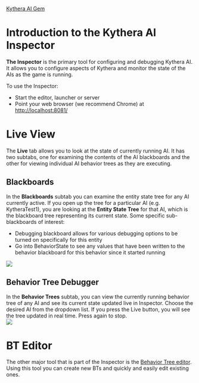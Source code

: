 [Kythera AI Gem](index.md)

# Introduction to the Kythera AI Inspector

**The Inspector** is the primary tool for configuring and debugging Kythera AI. It allows you to configure aspects of Kythera and monitor the state of the AIs as the game is running.

To use the Inspector:

*   Start the editor, launcher or server
*   Point your web browser (we recommend Chrome) at [http://localhost:8081/](http://localhost:8081/)

Live View
=========

The **Live** tab allows you to look at the state of currently running AI. It has two subtabs, one for examining the contents of the AI blackboards and the other for viewing individual AI behavior trees as they are executing.

Blackboards
-----------

In the **Blackboards** subtab you can examine the entity state tree for any AI currently active. If you open up the tree for a particular AI (e.g. KytheraTest1), you are looking at the **Entity State Tree** for that AI, which is the blackboard tree representing its current state. Some specific sub-blackboards of interest:

*   Debugging blackboard allows for various debugging options to be turned on specifically for this entity
*   Go into BehaviorState to see any values that have been written to the behavior blackboard for this behavior since it started running

  
![](/images/user-guide/gems/kythera-ai/introduction-to-inspector-live-view.png)

Behavior Tree Debugger
----------------------

In the **Behavior Trees** subtab, you can view the currently running behavior tree of any AI and see its current state updated live in Inspector. Choose the desired AI from the dropdown list. If you press the Live button, you will see the tree updated in real time. Press again to stop.  
![](/images/user-guide/gems/kythera-ai/introduction-to-inspector-debugger.png)

BT Editor
=========

The other major tool that is part of the Inspector is the [Behavior Tree editor](Behavior-Tree-Editor.md). Using this tool you can create new BTs and quickly and easily edit existing ones.
